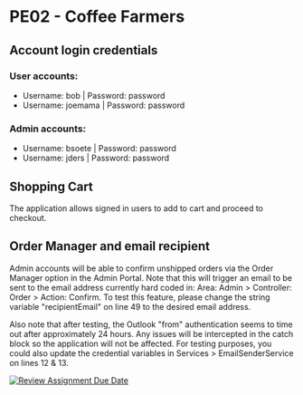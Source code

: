 # PE02 - Coffee Farmers
## Account login credentials

### User accounts:
- Username: bob | Password: password
- Username: joemama | Password: password

### Admin accounts:
- Username: bsoete | Password: password
- Username: jders | Password: password

## Shopping Cart
The application allows signed in users to add to cart and proceed to checkout.

## Order Manager and email recipient
Admin accounts will be able to confirm unshipped orders via the Order Manager option in the Admin Portal.
Note that this will trigger an email to be sent to the email address currently hard coded in: Area: Admin > Controller: Order > Action: Confirm. To test this feature, please change the string variable "recipientEmail" on line 49 to the desired email address.

Also note that after testing, the Outlook "from" authentication seems to time out after approximately 24 hours. Any issues will be intercepted in the catch block so the application will not be affected. For testing purposes, you could also update the credential variables in Services > EmailSenderService on lines 12 & 13.

[![Review Assignment Due Date](https://classroom.github.com/assets/deadline-readme-button-24ddc0f5d75046c5622901739e7c5dd533143b0c8e959d652212380cedb1ea36.svg)](https://classroom.github.com/a/-gYmxY_6)
